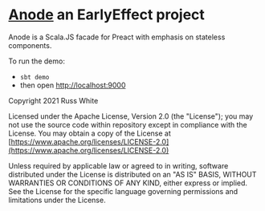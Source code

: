 # [Anode](https://github.com/early-effect/Anode) an EarlyEffect project
Anode is a Scala.JS facade for Preact with emphasis on stateless components.

To run the demo:
- `sbt demo`
- then open [http://localhost:9000](http://localhost:9000)

Copyright 2021 Russ White

Licensed under the Apache License, Version 2.0 (the "License");
you may not use the source code within repository except in compliance with the License.
You may obtain a copy of the License at [https://www.apache.org/licenses/LICENSE-2.0](https://www.apache.org/licenses/LICENSE-2.0)

Unless required by applicable law or agreed to in writing, software
distributed under the License is distributed on an "AS IS" BASIS,
WITHOUT WARRANTIES OR CONDITIONS OF ANY KIND, either express or implied.
See the License for the specific language governing permissions and
limitations under the License.
